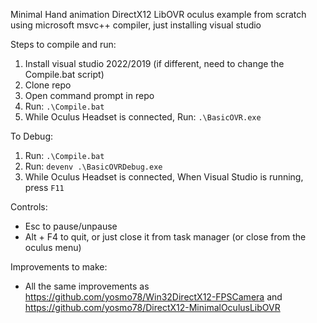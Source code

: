 Minimal Hand animation DirectX12 LibOVR oculus example from scratch using microsoft msvc++ compiler, just installing visual studio

Steps to compile and run:
1. Install visual studio 2022/2019 (if different, need to change the Compile.bat script)
2. Clone repo
3. Open command prompt in repo
4. Run: `.\Compile.bat`
5. While Oculus Headset is connected, Run: `.\BasicOVR.exe`

To Debug:
1. Run: `.\Compile.bat`
2. Run: `devenv .\BasicOVRDebug.exe`
3. While Oculus Headset is connected, When Visual Studio is running, press `F11`

Controls:
- Esc to pause/unpause
- Alt + F4 to quit, or just close it from task manager (or close from the oculus menu)

Improvements to make:
- All the same improvements as https://github.com/yosmo78/Win32DirectX12-FPSCamera and https://github.com/yosmo78/DirectX12-MinimalOculusLibOVR
